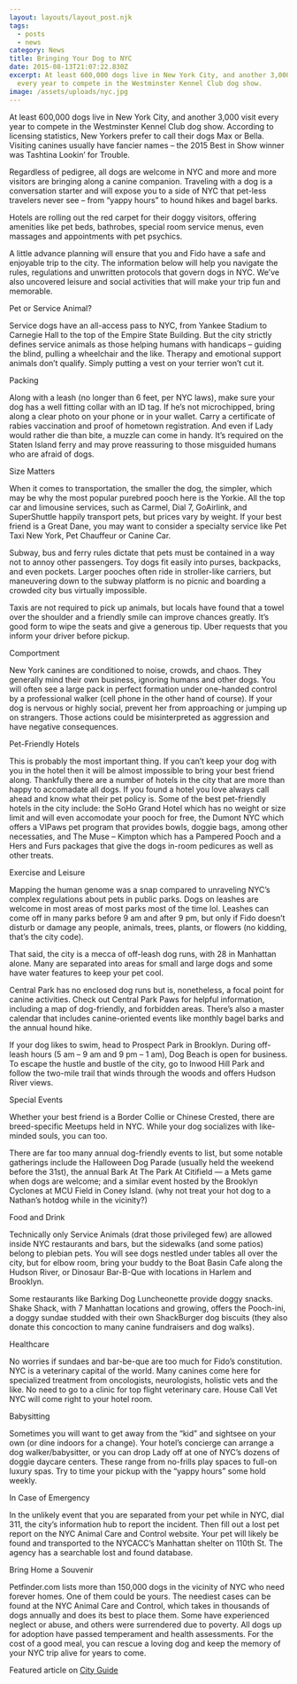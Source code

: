 ```yaml
---
layout: layouts/layout_post.njk
tags:
  - posts
  - news
category: News
title: Bringing Your Dog to NYC
date: 2015-08-13T21:07:22.830Z
excerpt: At least 600,000 dogs live in New York City, and another 3,000 visit
  every year to compete in the Westminster Kennel Club dog show.
image: /assets/uploads/nyc.jpg
---
```

At least 600,000 dogs live in New York City, and another 3,000 visit every year to compete in the Westminster Kennel Club dog show. According to licensing statistics, New Yorkers prefer to call their dogs Max or Bella. Visiting canines usually have fancier names – the 2015 Best in Show winner was Tashtina Lookin’ for Trouble.

Regardless of pedigree, all dogs are welcome in NYC and more and more visitors are bringing along a canine companion. Traveling with a dog is a conversation starter and will expose you to a side of NYC that pet-less travelers never see – from “yappy hours” to hound hikes and bagel barks.

Hotels are rolling out the red carpet for their doggy visitors, offering amenities like pet beds, bathrobes, special room service menus, even massages and appointments with pet psychics.

A little advance planning will ensure that you and Fido have a safe and enjoyable trip to the city. The information below will help you navigate the rules, regulations and unwritten protocols that govern dogs in NYC. We’ve also uncovered leisure and social activities that will make your trip fun and memorable.

Pet or Service Animal?

Service dogs have an all-access pass to NYC, from Yankee Stadium to Carnegie Hall to the top of the Empire State Building. But the city strictly defines service animals as those helping humans with handicaps – guiding the blind, pulling a wheelchair and the like. Therapy and emotional support animals don’t qualify. Simply putting a vest on your terrier won’t cut it.

Packing

Along with a leash (no longer than 6 feet, per NYC laws), make sure your dog has a well fitting collar with an ID tag. If he’s not microchipped, bring along a clear photo on your phone or in your wallet. Carry a certificate of rabies vaccination and proof of hometown registration. And even if Lady would rather die than bite, a muzzle can come in handy. It’s required on the Staten Island ferry and may prove reassuring to those misguided humans who are afraid of dogs.

Size Matters

When it comes to transportation, the smaller the dog, the simpler, which may be why the most popular purebred pooch here is the Yorkie. All the top car and limousine services, such as Carmel, Dial 7, GoAirlink, and SuperShuttle happily transport pets, but prices vary by weight. If your best friend is a Great Dane, you may want to consider a specialty service like Pet Taxi New York, Pet Chauffeur or Canine Car.

Subway, bus and ferry rules dictate that pets must be contained in a way not to annoy other passengers. Toy dogs fit easily into purses, backpacks, and even pockets. Larger pooches often ride in stroller-like carriers, but maneuvering down to the subway platform is no picnic and boarding a crowded city bus virtually impossible.

Taxis are not required to pick up animals, but locals have found that a towel over the shoulder and a friendly smile can improve chances greatly. It’s good form to wipe the seats and give a generous tip. Uber requests that you inform your driver before pickup.

Comportment

New York canines are conditioned to noise, crowds, and chaos. They generally mind their own business, ignoring humans and other dogs. You will often see a large pack in perfect formation under one-handed control by a professional walker (cell phone in the other hand of course). If your dog is nervous or highly social, prevent her from approaching or jumping up on strangers. Those actions could be misinterpreted as aggression and have negative consequences.

Pet-Friendly Hotels

This is probably the most important thing. If you can’t keep your dog with you in the hotel then it will be almost impossible to bring your best friend along. Thankfully there are a number of hotels in the city that are more than happy to accomadate all dogs. If you found a hotel you love always call ahead and know what their pet policy is. Some of the best pet-friendly hotels in the city include: the SoHo Grand Hotel which has no weight or size limit and will even accomodate your pooch for free, the Dumont NYC which offers a VIPaws pet program that provides bowls, doggie bags, among other necessaties, and The Muse – Kimpton which has a Pampered Pooch and a Hers and Furs packages that give the dogs in-room pedicures as well as other treats.

Exercise and Leisure

Mapping the human genome was a snap compared to unraveling NYC’s complex regulations about pets in public parks. Dogs on leashes are welcome in most areas of most parks most of the time lol. Leashes can come off in many parks before 9 am and after 9 pm, but only if Fido doesn’t disturb or damage any people, animals, trees, plants, or flowers (no kidding, that’s the city code).

That said, the city is a mecca of off-leash dog runs, with 28 in Manhattan alone. Many are separated into areas for small and large dogs and some have water features to keep your pet cool.

Central Park has no enclosed dog runs but is, nonetheless, a focal point for canine activities. Check out Central Park Paws for helpful information, including a map of dog-friendly, and forbidden areas. There’s also a master calendar that includes canine-oriented events like monthly bagel barks and the annual hound hike.

If your dog likes to swim, head to Prospect Park in Brooklyn. During off-leash hours (5 am – 9 am and 9 pm – 1 am), Dog Beach is open for business. To escape the hustle and bustle of the city, go to Inwood Hill Park and follow the two-mile trail that winds through the woods and offers Hudson River views.

Special Events

Whether your best friend is a Border Collie or Chinese Crested, there are breed-specific Meetups held in NYC. While your dog socializes with like-minded souls, you can too.

There are far too many annual dog-friendly events to list, but some notable gatherings include the Halloween Dog Parade (usually held the weekend before the 31st), the annual Bark At The Park At Citifield — a Mets game when dogs are welcome; and a similar event hosted by the Brooklyn Cyclones at MCU Field in Coney Island. (why not treat your hot dog to a Nathan’s hotdog while in the vicinity?)

Food and Drink

Technically only Service Animals (drat those privileged few) are allowed inside NYC restaurants and bars, but the sidewalks (and some patios) belong to plebian pets. You will see dogs nestled under tables all over the city, but for elbow room, bring your buddy to the Boat Basin Cafe along the Hudson River, or Dinosaur Bar-B-Que with locations in Harlem and Brooklyn.

Some restaurants like Barking Dog Luncheonette provide doggy snacks. Shake Shack, with 7 Manhattan locations and growing, offers the Pooch-ini, a doggy sundae studded with their own ShackBurger dog biscuits (they also donate this concoction to many canine fundraisers and dog walks).

Healthcare

No worries if sundaes and bar-be-que are too much for Fido’s constitution. NYC is a veterinary capital of the world. Many canines come here for specialized treatment from oncologists, neurologists, holistic vets and the like. No need to go to a clinic for top flight veterinary care. House Call Vet NYC will come right to your hotel room.

Babysitting

Sometimes you will want to get away from the “kid” and sightsee on your own (or dine indoors for a change). Your hotel’s concierge can arrange a dog walker/babysitter, or you can drop Lady off at one of NYC’s dozens of doggie daycare centers. These range from no-frills play spaces to full-on luxury spas. Try to time your pickup with the “yappy hours” some hold weekly.

In Case of Emergency

In the unlikely event that you are separated from your pet while in NYC, dial 311, the city’s information hub to report the incident. Then fill out a lost pet report on the NYC Animal Care and Control website. Your pet will likely be found and transported to the NYCACC’s Manhattan shelter on 110th St. The agency has a searchable lost and found database.

Bring Home a Souvenir

Petfinder.com lists more than 150,000 dogs in the vicinity of NYC who need forever homes. One of them could be yours. The neediest cases can be found at the NYC Animal Care and Control, which takes in thousands of dogs annually and does its best to place them. Some have experienced neglect or abuse, and others were surrendered due to poverty. All dogs up for adoption have passed temperament and health assessments. For the cost of a good meal, you can rescue a loving dog and keep the memory of your NYC trip alive for years to come.

Featured article on [City Guide](http://www.cityguideny.com/article/bringing-dogs-to-nyc#.VdJOTHtf_ZR)